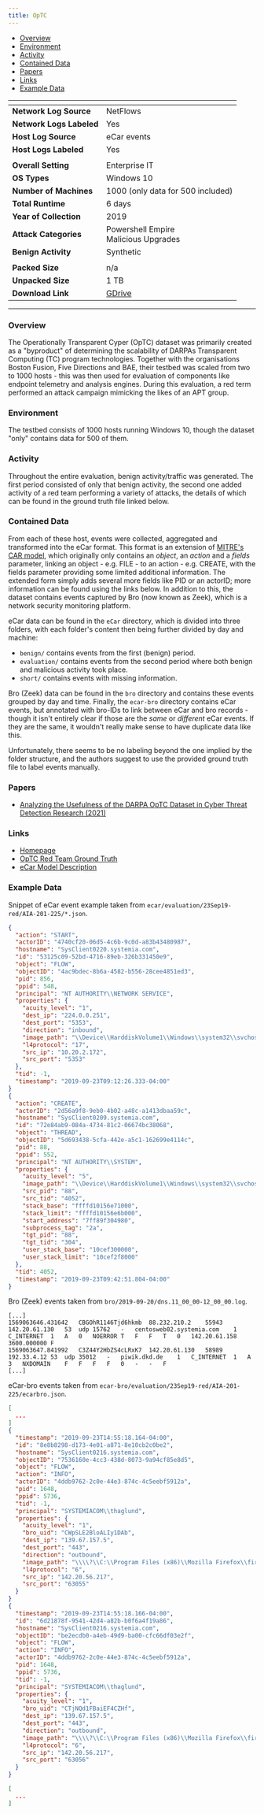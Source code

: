 ```yaml
---
title: OpTC
---
```


- [Overview](#overview)
- [Environment](#environment)
- [Activity](#activity)
- [Contained Data](#contained-data)
- [Papers](#papers)
- [Links](#links)
- [Example Data](#example-data)

| <!-- -->                 | <!-- -->                                                                               |
|--------------------------|----------------------------------------------------------------------------------------|
| **Network Log Source**   | NetFlows                                                                               |
| **Network Logs Labeled** | Yes                                                                                    |
| **Host Log Source**      | eCar events                                                                            |
| **Host Logs Labeled**    | Yes                                                                                    |
|                          |                                                                                        |
| **Overall Setting**      | Enterprise IT                                                                          |
| **OS Types**             | Windows 10                                                                             |
| **Number of Machines**   | 1000 (only data for 500 included)                                                      |
| **Total Runtime**        | 6 days                                                                                 |
| **Year of Collection**   | 2019                                                                                   |
| **Attack Categories**    | Powershell Empire<br/>Malicious Upgrades                                               |
| **Benign Activity**      | Synthetic                                                                              |
|                          |                                                                                        |
| **Packed Size**          | n/a                                                                                    |
| **Unpacked Size**        | 1 TB                                                                                   |
| **Download Link**        | [GDrive](https://drive.google.com/drive/u/0/folders/1n3kkS3KR31KUegn42yk3-e6JkZvf0Caa) |

***

### Overview

The Operationally Transparent Cyper (OpTC) dataset was primarily created as a "byproduct" of determining the scalability
of DARPAs Transparent Computing (TC) program technologies.
Together with the organisations Boston Fusion, Five Directions and BAE, their testbed was scaled from two to 1000
hosts - this was then used for evaluation of components like endpoint telemetry and analysis engines.
During this evaluation, a red term performed an attack campaign mimicking the likes of an APT group.

### Environment

The testbed consists of 1000 hosts running Windows 10, though the dataset "only" contains data for 500 of them.

### Activity

Throughout the entire evaluation, benign activity/traffic was generated.
The first period consisted of only that benign activity, the second one added activity of a red team performing a
variety of attacks, the details of which can be found in the ground truth file linked below.

### Contained Data

From each of these host, events were collected, aggregated and transformed into the eCar format.
This format is an extension of [MITRE's CAR model](https://car.mitre.org/wiki/Data_Model), which originally only
contains an _object_, an _action_ and a _fields_ parameter, linking an object - e.g. FILE - to an action - e.g. CREATE,
with the fields parameter providing some limited additional information.
The extended form simply adds several more fields like PID or an actorID;
more information can be found using the links below.
In addition to this, the dataset contains events captured by Bro (now known as Zeek), which is a network security
monitoring platform.

eCar data can be found in the `eCar` directory, which is divided into three folders, with each folder's content then
being further divided by day and machine:

- `benign/` contains events from the first (benign) period.
- `evaluation/` contains events from the second period where both benign and malicious activity took place.
- `short/` contains events with missing information.

Bro (Zeek) data can be found in the `bro` directory and contains these events grouped by day and time.
Finally, the `ecar-bro` directory contains eCar events, but annotated with bro-IDs to link between eCar and bro
records - though it isn't entirely clear if those are the _same_ or _different_ eCar events.
If they are the same, it wouldn't really make sense to have duplicate data like this.

Unfortunately, there seems to be no labeling beyond the one implied by the folder structure, and the authors suggest to
use the provided ground truth file to label events manually.

### Papers

- [Analyzing the Usefulness of the DARPA OpTC Dataset in Cyber Threat Detection Research (2021)](https://doi.org/10.1145/3450569.3463573)

### Links

- [Homepage](https://github.com/FiveDirections/OpTC-data#operationally-transparent-cyber-optc-data-release)
- [OpTC Red Team Ground Truth](https://github.com/FiveDirections/OpTC-data/blob/master/OpTCRedTeamGroundTruth.pdf)
- [eCar Model Description](https://github.com/FiveDirections/OpTC-data/blob/master/ecar.md)

### Example Data

Snippet of eCar event example taken from `ecar/evaluation/23Sep19-red/AIA-201-225/*.json`.

```json
{
  "action": "START",
  "actorID": "4740cf20-06d5-4c6b-9c0d-a83b43480987",
  "hostname": "SysClient0220.systemia.com",
  "id": "53125c09-52bd-4716-89eb-326b331450e9",
  "object": "FLOW",
  "objectID": "4ac9bdec-8b6a-4582-b556-28cee4851ed3",
  "pid": 856,
  "ppid": 548,
  "principal": "NT AUTHORITY\\NETWORK SERVICE",
  "properties": {
    "acuity_level": "1",
    "dest_ip": "224.0.0.251",
    "dest_port": "5353",
    "direction": "inbound",
    "image_path": "\\Device\\HarddiskVolume1\\Windows\\system32\\svchost.exe",
    "l4protocol": "17",
    "src_ip": "10.20.2.172",
    "src_port": "5353"
  },
  "tid": -1,
  "timestamp": "2019-09-23T09:12:26.333-04:00"
}
{
  "action": "CREATE",
  "actorID": "2d56a9f8-9eb0-4b02-a48c-a1413dbaa59c",
  "hostname": "SysClient0209.systemia.com",
  "id": "72e84ab9-084a-4734-81c2-06674bc38068",
  "object": "THREAD",
  "objectID": "5d693438-5cfa-442e-a5c1-162699e4114c",
  "pid": 88,
  "ppid": 552,
  "principal": "NT AUTHORITY\\SYSTEM",
  "properties": {
    "acuity_level": "5",
    "image_path": "\\Device\\HarddiskVolume1\\Windows\\system32\\svchost.exe",
    "src_pid": "88",
    "src_tid": "4052",
    "stack_base": "ffffd10156e71000",
    "stack_limit": "ffffd10156e6b000",
    "start_address": "7ff89f304980",
    "subprocess_tag": "2a",
    "tgt_pid": "88",
    "tgt_tid": "304",
    "user_stack_base": "10cef300000",
    "user_stack_limit": "10cef2f8000"
  },
  "tid": 4052,
  "timestamp": "2019-09-23T09:42:51.804-04:00"
}
```

Bro (Zeek) events taken from `bro/2019-09-20/dns.11_00_00-12_00_00.log`.

```
[...]
1569063646.431642	CBGOhR1146Tjd6hkmb	88.232.210.2	55943	142.20.61.130	53	udp	15762	-	centosweb02.systemia.com	1	C_INTERNET	1	A	0	NOERROR	T	F	F	T	0	142.20.61.158	3600.000000	F
1569063647.841992	C3Z44Y2HbZS4cLRxK7	142.20.61.130	58989	192.33.4.12	53	udp	35012	-	piwik.dkd.de	1	C_INTERNET	1	A	3	NXDOMAIN	F	F	F	F	0	-	-	F
[...]
```

eCar-bro events taken from `ecar-bro/evaluation/23Sep19-red/AIA-201-225/ecarbro.json`.

```json
[
  ...
]
{
  "timestamp": "2019-09-23T14:55:18.164-04:00",
  "id": "8e8b8298-d173-4e01-a871-8e10cb2c0be2",
  "hostname": "SysClient0216.systemia.com",
  "objectID": "7536160e-4cc3-438d-8073-9a94cf85e8d5",
  "object": "FLOW",
  "action": "INFO",
  "actorID": "4ddb9762-2c0e-44e3-874c-4c5eebf5912a",
  "pid": 1648,
  "ppid": 5736,
  "tid": -1,
  "principal": "SYSTEMIACOM\\thaglund",
  "properties": {
    "acuity_level": "1",
    "bro_uid": "CWpSLE2BloALIy1DAb",
    "dest_ip": "139.67.157.5",
    "dest_port": "443",
    "direction": "outbound",
    "image_path": "\\\\?\\C:\\Program Files (x86)\\Mozilla Firefox\\firefox.exe",
    "l4protocol": "6",
    "src_ip": "142.20.56.217",
    "src_port": "63055"
  }
}
{
  "timestamp": "2019-09-23T14:55:18.166-04:00",
  "id": "6d21878f-9541-42d4-a82b-b0f6a4f19a86",
  "hostname": "SysClient0216.systemia.com",
  "objectID": "be2ecdb0-a4eb-49d9-ba00-cfc66df03e2f",
  "object": "FLOW",
  "action": "INFO",
  "actorID": "4ddb9762-2c0e-44e3-874c-4c5eebf5912a",
  "pid": 1648,
  "ppid": 5736,
  "tid": -1,
  "principal": "SYSTEMIACOM\\thaglund",
  "properties": {
    "acuity_level": "1",
    "bro_uid": "CTjNQd1FBaiEF4CZHf",
    "dest_ip": "139.67.157.5",
    "dest_port": "443",
    "direction": "outbound",
    "image_path": "\\\\?\\C:\\Program Files (x86)\\Mozilla Firefox\\firefox.exe",
    "l4protocol": "6",
    "src_ip": "142.20.56.217",
    "src_port": "63056"
  }
}

[
  ...
]
```